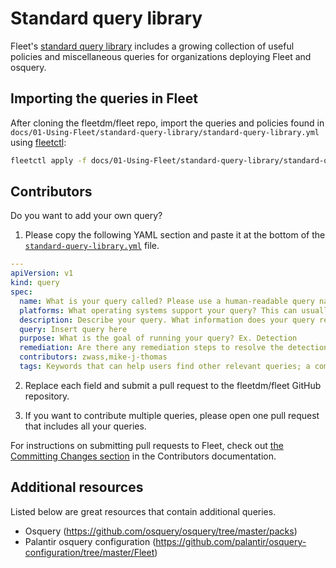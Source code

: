 # Standard query library

Fleet's [standard query library](https://fleetdm.com/queries) includes a growing collection of useful policies and miscellaneous queries for organizations deploying Fleet and osquery.

## Importing the queries in Fleet

After cloning the fleetdm/fleet repo, import the queries and policies found in `docs/01-Using-Fleet/standard-query-library/standard-query-library.yml` using [fleetctl](https://fleetdm.com/docs/using-fleet/fleetctl-cli):

```sh
fleetctl apply -f docs/01-Using-Fleet/standard-query-library/standard-query-library.yml
```

## Contributors

Do you want to add your own query?

1. Please copy the following YAML section and paste it at the bottom of the [`standard-query-library.yml`](https://github.com/fleetdm/fleet/blob/main/docs/01-Using-Fleet/standard-query-library/standard-query-library.yml) file.

  ```yaml
  ---
  apiVersion: v1
  kind: query
  spec:
    name: What is your query called? Please use a human-readable query name.
    platforms: What operating systems support your query? This can usually be determined by the osquery tables included in your query. Heading to the https://osquery.io/schema webpage to see which operating systems are supported by the tables you include.
    description: Describe your query. What information does your query reveal? (optional)
    query: Insert query here
    purpose: What is the goal of running your query? Ex. Detection
    remediation: Are there any remediation steps to resolve the detection triggered by your query? If not, insert "N/A."
    contributors: zwass,mike-j-thomas
    tags: Keywords that can help users find other relevant queries; a comma should separate each tag. (e.g., "foo, bar")
  ```

2. Replace each field and submit a pull request to the fleetdm/fleet GitHub repository.

3. If you want to contribute multiple queries, please open one pull request that includes all your queries.

For instructions on submitting pull requests to Fleet, check out [the Committing Changes
section](https://github.com/fleetdm/fleet/blob/main/docs/Contributing/Committing-Changes.md#committing-changes) in the Contributors
documentation.


## Additional resources

Listed below are great resources that contain additional queries.

- Osquery (https://github.com/osquery/osquery/tree/master/packs)
- Palantir osquery configuration (https://github.com/palantir/osquery-configuration/tree/master/Fleet)

<meta name="navSection" value="The basics">